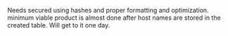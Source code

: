 Needs secured using hashes and proper formatting and optimization. minimum viable product is almost done after host names are stored in the created table. Will get to it one day.
